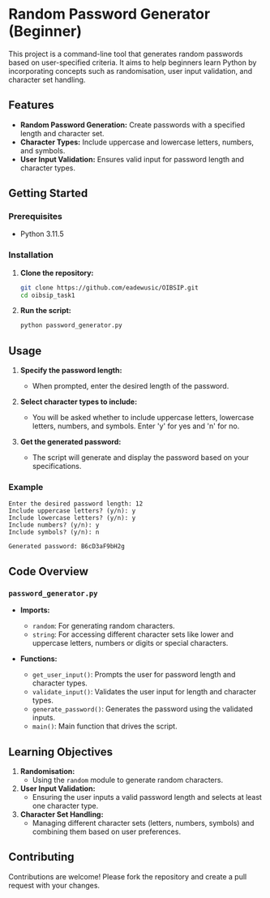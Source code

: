 # Random Password Generator (Beginner)

This project is a command-line tool that generates random passwords based on user-specified criteria. It aims to help beginners learn Python by incorporating concepts such as randomisation, user input validation, and character set handling.

## Features

- **Random Password Generation:** Create passwords with a specified length and character set.
- **Character Types:** Include uppercase and lowercase letters, numbers, and symbols.
- **User Input Validation:** Ensures valid input for password length and character types.

## Getting Started

### Prerequisites

- Python 3.11.5

### Installation

1. **Clone the repository:**

   ```bash
   git clone https://github.com/eadewusic/OIBSIP.git
   cd oibsip_task1
   ```

2. **Run the script:**
   ```bash
   python password_generator.py
   ```

## Usage

1. **Specify the password length:**

   - When prompted, enter the desired length of the password.

2. **Select character types to include:**

   - You will be asked whether to include uppercase letters, lowercase letters, numbers, and symbols. Enter 'y' for yes and 'n' for no.

3. **Get the generated password:**
   - The script will generate and display the password based on your specifications.

### Example

```
Enter the desired password length: 12
Include uppercase letters? (y/n): y
Include lowercase letters? (y/n): y
Include numbers? (y/n): y
Include symbols? (y/n): n

Generated password: B6cD3aF9bH2g
```

## Code Overview

### `password_generator.py`

- **Imports:**

  - `random`: For generating random characters.
  - `string`: For accessing different character sets like lower and uppercase letters, numbers or digits or special characters.

- **Functions:**
  - `get_user_input()`: Prompts the user for password length and character types.
  - `validate_input()`: Validates the user input for length and character types.
  - `generate_password()`: Generates the password using the validated inputs.
  - `main()`: Main function that drives the script.

## Learning Objectives

1. **Randomisation:**
   - Using the `random` module to generate random characters.
2. **User Input Validation:**
   - Ensuring the user inputs a valid password length and selects at least one character type.
3. **Character Set Handling:**
   - Managing different character sets (letters, numbers, symbols) and combining them based on user preferences.

## Contributing

Contributions are welcome! Please fork the repository and create a pull request with your changes.
